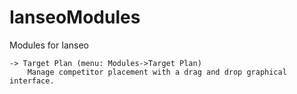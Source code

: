 # IanseoModules
Modules for Ianseo 

	-> Target Plan (menu: Modules->Target Plan)
		Manage competitor placement with a drag and drop graphical interface.
